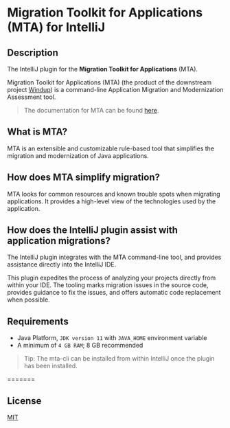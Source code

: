 # Migration Toolkit for Applications (MTA) for IntelliJ


## Description

The IntelliJ plugin for the <b>Migration Toolkit for Applications</b> (MTA).

Migration Toolkit for Applications (MTA) (the product of the downstream project [Windup](https://github.com/windup/windup)) is a command-line Application Migration and Modernization Assessment tool.

> The documentation for MTA can be found [here](https://developers.redhat.com/products/mta/overview).

## What is MTA?
MTA is an extensible and customizable rule-based tool that simplifies the migration and modernization of Java applications.

## How does MTA simplify migration?
MTA looks for common resources and known trouble spots when migrating applications. It provides a high-level view of the technologies used by the application.

## How does the IntelliJ plugin assist with application migrations?
The IntelliJ plugin integrates with the MTA command-line tool, and provides assistance directly into the IntelliJ IDE.

This plugin expedites the process of analyzing your projects directly from within your IDE.
The tooling marks migration issues in the source code, provides guidance to fix the issues, and offers automatic code replacement when possible.

## Requirements

* Java Platform, `JDK version 11` with `JAVA_HOME` environment variable 
* A minimum of `4 GB RAM`; 8 GB recommended

> Tip: The mta-cli can be installed from within IntelliJ once the plugin has been installed.

=======

## License
[MIT](LICENSE)
